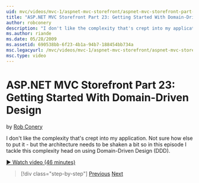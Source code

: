 ```yaml
---
uid: mvc/videos/mvc-1/aspnet-mvc-storefront/aspnet-mvc-storefront-part-23-getting-started-with-domain-driven-design
title: "ASP.NET MVC Storefront Part 23: Getting Started With Domain-Driven Design | Microsoft Docs"
author: robconery
description: "I don't like the complexity that's crept into my application. Not sure how else to put it - but the architecture needs to be shaken a bit so in this episode..."
ms.author: riande
ms.date: 05/28/2009
ms.assetid: 690538bb-6f23-4b1a-94b7-188454bb734a
msc.legacyurl: /mvc/videos/mvc-1/aspnet-mvc-storefront/aspnet-mvc-storefront-part-23-getting-started-with-domain-driven-design
msc.type: video
---
```

ASP.NET MVC Storefront Part 23: Getting Started With Domain-Driven Design
====================
by [Rob Conery](https://github.com/robconery)

I don't like the complexity that's crept into my application. Not sure how else to put it - but the architecture needs to be shaken a bit so in this episode I tackle this complexity head on using Domain-Driven Design (DDD).

[&#9654; Watch video (46 minutes)](https://channel9.msdn.com/Blogs/ASP-NET-Site-Videos/aspnet-mvc-storefront-part-23-getting-started-with-domain-driven-design)

> [!div class="step-by-step"]
> [Previous](aspnet-mvc-storefront-part-22-restructuring-rerouting-and-paypal.md)
> [Next](aspnet-mvc-storefront-part-24-finis.md)
